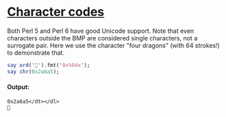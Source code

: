 [1]: http://rosettacode.org/wiki/Character_codes

# [Character codes][1]

Both Perl 5 and Perl 6 have good Unicode support. Note that even characters outside the BMP are considered single characters, not a surrogate pair. Here we use the character "four dragons" (with 64 strokes!) to demonstrate that.

```perl
say ord('𪚥').fmt('0x%04x');
say chr(0x2a6a5);
```

#### Output:
```
0x2a6a5</dt></dl>
𪚥
```